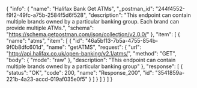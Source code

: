 {
  "info": {
    "name": "Halifax Bank Get ATMs",
    "_postman_id": "244f4552-f9f2-49fc-a75b-2584f5d6f528",
    "description": "This endpoint can contain multiple brands owned by a particular banking group. Each brand can provide multiple ATMs.",
    "schema": "https://schema.getpostman.com/json/collection/v2.0.0/"
  },
  "item": [
    {
      "name": "atms",
      "item": [
        {
          "id": "46a5bf13-7b5a-4755-854b-9f0b8dfc601d",
          "name": "getATMS",
          "request": {
            "url": "http://api.halifax.co.uk/open-banking/v2.1/atms/",
            "method": "GET",
            "body": {
              "mode": "raw"
            },
            "description": "This endpoint can contain multiple brands owned by a particular banking group"
          },
          "response": [
            {
              "status": "OK",
              "code": 200,
              "name": "Response_200",
              "id": "3541859a-221b-4a23-accd-019af035e0f5"
            }
          ]
        }
      ]
    }
  ]
}